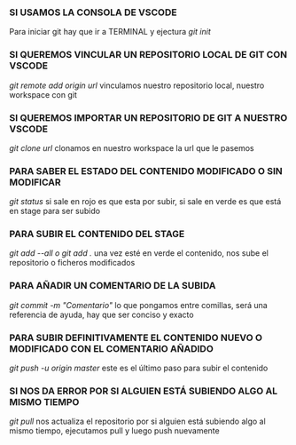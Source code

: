 ### SI USAMOS LA CONSOLA DE VSCODE
Para iniciar git hay que ir a TERMINAL y ejectura *git init*

### SI QUEREMOS VINCULAR UN REPOSITORIO LOCAL DE GIT CON VSCODE
*git remote add origin url* vinculamos nuestro repositorio local, nuestro workspace con git

### SI QUEREMOS IMPORTAR UN REPOSITORIO DE GIT A NUESTRO VSCODE
*git clone url* clonamos en nuestro workspace la url que le pasemos

### PARA SABER EL ESTADO DEL CONTENIDO MODIFICADO O SIN MODIFICAR
*git status* si sale en rojo es que esta por subir, si sale en verde es que está en stage para ser subido

### PARA SUBIR EL CONTENIDO DEL STAGE
*git add --all o git add .* una vez esté en verde el contenido, nos sube el repositorio o ficheros modificados

### PARA AÑADIR UN COMENTARIO DE LA SUBIDA
*git commit -m "Comentario"* lo que pongamos entre comillas, será una referencia de ayuda, hay que ser conciso y exacto

### PARA SUBIR DEFINITIVAMENTE EL CONTENIDO NUEVO O MODIFICADO CON EL COMENTARIO AÑADIDO
*git push -u origin master* este es el último paso para subir el contenido

### SI NOS DA ERROR POR SI ALGUIEN ESTÁ SUBIENDO ALGO AL MISMO TIEMPO
*git pull* nos actualiza el repositorio por si alguien está subiendo algo al mismo tiempo, ejecutamos pull y luego push nuevamente
